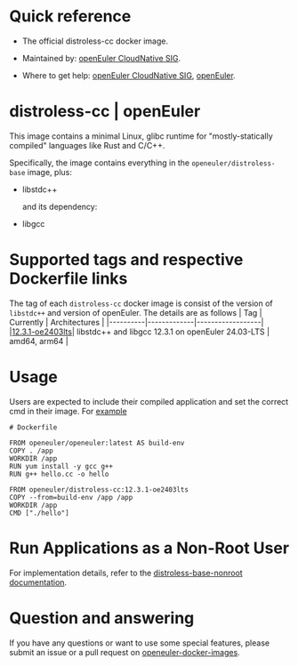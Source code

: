 # Quick reference

- The official distroless-cc docker image.

- Maintained by: [openEuler CloudNative SIG](https://gitee.com/openeuler/cloudnative).

- Where to get help: [openEuler CloudNative SIG](https://gitee.com/openeuler/cloudnative), [openEuler](https://gitee.com/openeuler/community).

# distroless-cc | openEuler
This image contains a minimal Linux, glibc runtime for "mostly-statically compiled" languages like Rust and C/C++.

Specifically, the image contains everything in the `openeuler/distroless-base` image, plus:
- libstdc++

    and its dependency: 
- libgcc

# Supported tags and respective Dockerfile links
The tag of each `distroless-cc` docker image is consist of the version of `libstdc++` and version of openEuler. The details are as follows
|    Tag   |  Currently  |   Architectures  |
|----------|-------------|------------------|
|[12.3.1-oe2403lts](https://gitee.com/openeuler/openeuler-docker-images/blob/master/Distroless/distroless-cc/12.3.1/24.03-lts/Distrofile)| libstdc++ and libgcc 12.3.1 on openEuler 24.03-LTS | amd64, arm64 |

# Usage
Users are expected to include their compiled application and set the correct cmd in their image. For [example](https://gitee.com/openeuler/openeuler-docker-images/blob/master/Distroless/distroless-cc/example)
```
# Dockerfile

FROM openeuler/openeuler:latest AS build-env
COPY . /app
WORKDIR /app
RUN yum install -y gcc g++
RUN g++ hello.cc -o hello

FROM openeuler/distroless-cc:12.3.1-oe2403lts
COPY --from=build-env /app /app
WORKDIR /app
CMD ["./hello"]
```
# Run Applications as a Non-Root User
For implementation details, refer to the [distroless-base-nonroot documentation](https://gitee.com/openeuler/openeuler-docker-images/blob/master/Distroless/distroless-base-nonroot/README.md).

# Question and answering
If you have any questions or want to use some special features, please submit an issue or a pull request on [openeuler-docker-images](https://gitee.com/openeuler/openeuler-docker-images).
